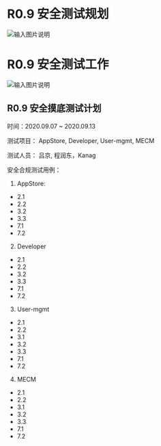 # R0.9 安全测试规划

![输入图片说明](https://images.gitee.com/uploads/images/2020/0814/111024_641ff307_5645267.png "测试领域分类-v0.2.png")

# R0.9 安全测试工作

![输入图片说明](https://images.gitee.com/uploads/images/2020/0903/105153_5584ba84_5645267.png "安全测试流程.png")

## R0.9 安全摸底测试计划

时间：2020.09.07 ~ 2020.09.13

测试项目： AppStore, Developer, User-mgmt, MECM

测试人员： 吕京, 程润东，Kanag

安全合规测试用例：
1. AppStore:
 - 2.1
 - 2.2
 - 3.2
 - 3.3
 - 7.1
 - 7.2
2. Developer
 - 2.1
 - 2.2
 - 3.2
 - 3.3
 - 7.1
 - 7.2
3. User-mgmt
 - 2.1
 - 2.2
 - 3.1
 - 3.2
 - 3.3
 - 7.1
 - 7.2
4. MECM
 - 2.1
 - 2.2
 - 3.1
 - 3.2
 - 3.3
 - 7.1
 - 7.2

